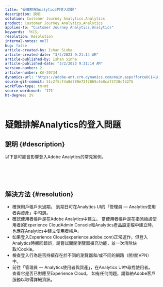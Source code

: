 ```yaml
---
title: "疑難排解Analytics的登入問題"
description: 說明
solution: Customer Journey Analytics,Analytics
product: Customer Journey Analytics,Analytics
applies-to: "Customer Journey Analytics,Analytics"
keywords: 「KCS」
resolution: Resolution
internal-notes: null
bug: false
article-created-by: Ishan Sinha
article-created-date: "3/2/2023 9:21:14 AM"
article-published-by: Ishan Sinha
article-published-date: "3/2/2023 9:31:14 AM"
version-number: 2
article-number: KA-20734
dynamics-url: "https://adobe-ent.crm.dynamics.com/main.aspx?forceUCI=1&pagetype=entityrecord&etn=knowledgearticle&id=09c77c8f-dbb8-ed11-83fe-6045bd0065f9"
source-git-commit: 51c2f5cf4a8d789e72f2869c4e8ca73730cf3275
workflow-type: tm+mt
source-wordcount: '171'
ht-degree: 2%

---
```


# 疑難排解Analytics的登入問題

## 說明 {#description}

以下是可能會影響登入Adobe Analytics的常見案例。<br><br> <br><br> 

## 解決方法 {#resolution}


- 確保用戶帳戶未過期。 到期日可在Analytics UI的「管理員 — Analytics使用者與資產」中勾選。
- 確認使用者帳戶是在Adobe Analytics中建立。 當使用者帳戶是在指派給該使用者的Experience CloudAdmin Console和Analytics產品設定檔中建立時，也應在Analytics中建立使用者帳戶。
- 如果登入Experience Cloud(experience.adobe.com)正常運作，但登入Analytics時擲回錯誤，請嘗試關閉瀏覽器擴充功能，並一次清除快取/Cookie。
- 檢查登入行為是否持續存在於不同的瀏覽器和/或不同的網路（開/關VPN）中。
- 前往「管理員 — Analytics使用者與資產」，在Analytics UI中尋找使用者。 查看它是否已對應至Experience Cloud。 如有任何問題，請聯絡Adobe客戶服務以取得詳細資訊。



